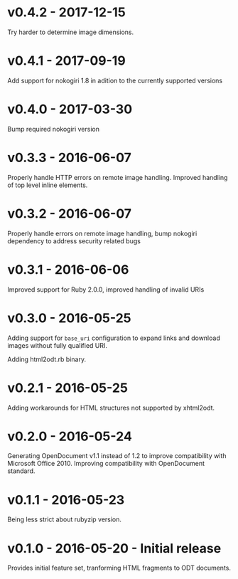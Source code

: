 # v0.4.2 - 2017-12-15

Try harder to determine image dimensions.

# v0.4.1 - 2017-09-19

Add support for nokogiri 1.8 in adition to the currently supported versions

# v0.4.0 - 2017-03-30

Bump required nokogiri version

# v0.3.3 - 2016-06-07

Properly handle HTTP errors on remote image handling. Improved handling of top
level inline elements.

# v0.3.2 - 2016-06-07

Properly handle errors on remote image handling, bump nokogiri dependency to
address security related bugs

# v0.3.1 - 2016-06-06

Improved support for Ruby 2.0.0, improved handling of invalid URIs

# v0.3.0 - 2016-05-25

Adding support for `base_uri` configuration to expand links and download images
without fully qualified URI.

Adding html2odt.rb binary.

# v0.2.1 - 2016-05-25

Adding workarounds for HTML structures not supported by xhtml2odt.

# v0.2.0 - 2016-05-24

Generating OpenDocument v1.1 instead of 1.2 to improve compatibility with
Microsoft Office 2010. Improving compatibility with OpenDocument standard.

# v0.1.1 - 2016-05-23

Being less strict about rubyzip version.

# v0.1.0 - 2016-05-20 - Initial release

Provides initial feature set, tranforming HTML fragments to ODT documents.
